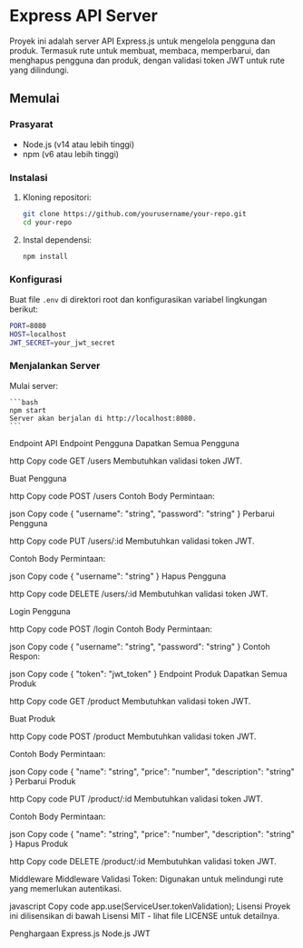 # Express API Server

Proyek ini adalah server API Express.js untuk mengelola pengguna dan produk. Termasuk rute untuk membuat, membaca, memperbarui, dan menghapus pengguna dan produk, dengan validasi token JWT untuk rute yang dilindungi.

## Memulai

### Prasyarat

- Node.js (v14 atau lebih tinggi)
- npm (v6 atau lebih tinggi)

### Instalasi

1. Kloning repositori:

    ```bash
    git clone https://github.com/yourusername/your-repo.git
    cd your-repo
    ```

2. Instal dependensi:

    ```bash
    npm install
    ```

### Konfigurasi

Buat file `.env` di direktori root dan konfigurasikan variabel lingkungan berikut:

```bash
PORT=8080
HOST=localhost
JWT_SECRET=your_jwt_secret
 ```

### Menjalankan Server
Mulai server:

    ```bash
    npm start
    Server akan berjalan di http://localhost:8080.
    ```

Endpoint API
Endpoint Pengguna
Dapatkan Semua Pengguna

http
Copy code
GET /users
Membutuhkan validasi token JWT.

Buat Pengguna

http
Copy code
POST /users
Contoh Body Permintaan:

json
Copy code
{
  "username": "string",
  "password": "string"
}
Perbarui Pengguna

http
Copy code
PUT /users/:id
Membutuhkan validasi token JWT.

Contoh Body Permintaan:

json
Copy code
{
  "username": "string"
}
Hapus Pengguna

http
Copy code
DELETE /users/:id
Membutuhkan validasi token JWT.

Login Pengguna

http
Copy code
POST /login
Contoh Body Permintaan:

json
Copy code
{
  "username": "string",
  "password": "string"
}
Contoh Respon:

json
Copy code
{
  "token": "jwt_token"
}
Endpoint Produk
Dapatkan Semua Produk

http
Copy code
GET /product
Membutuhkan validasi token JWT.

Buat Produk

http
Copy code
POST /product
Membutuhkan validasi token JWT.

Contoh Body Permintaan:

json
Copy code
{
  "name": "string",
  "price": "number",
  "description": "string"
}
Perbarui Produk

http
Copy code
PUT /product/:id
Membutuhkan validasi token JWT.

Contoh Body Permintaan:

json
Copy code
{
  "name": "string",
  "price": "number",
  "description": "string"
}
Hapus Produk

http
Copy code
DELETE /product/:id
Membutuhkan validasi token JWT.

Middleware
Middleware Validasi Token: Digunakan untuk melindungi rute yang memerlukan autentikasi.

javascript
Copy code
app.use(ServiceUser.tokenValidation);
Lisensi
Proyek ini dilisensikan di bawah Lisensi MIT - lihat file LICENSE untuk detailnya.

Penghargaan
Express.js
Node.js
JWT